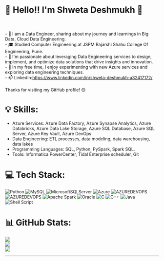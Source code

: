 # 💫  Hello!! I'm Shweta Deshmukh 👋
<br><br>- 🔭 I am a Data Engineer, sharing about my journey and learnings in Big Data, Cloud Data Engineering.<br>- 🎓 Studied Computer Engineering at JSPM Rajarshi Shahu College Of Engineering, Pune.<br>- 🌱 I'm passionate about leveraging Data Engineering services to design, implement, and optimize data solutions that drive insights and innovation.<br>- 🤔 In my free time, I enjoy experimenting with new Azure services and exploring data engineering techniques.<br>- 📫 LinkedIn:https://www.linkedin.com/in/shweta-deshmukh-a32417172/<br><br>Thanks for visiting my GitHub profile! 😊

# 💡 Skills:
- Azure Services: Azure Data Factory, Azure Synapse Analytics, Azure Databricks, Azure Data Lake Storage, Azure SQL Database, Azure SQL Server, Azure Key Vault, Azure DevOps
- Data Engineering: ETL processes, data modeling, data warehousing, data lakes
- Programming Languages: SQL, Python, PySpark, Spark SQL.
- Tools: Informatica PowerCenter, Tidal Enterprise scheduler, Git

# 💻 Tech Stack:
![Python](https://img.shields.io/badge/python-3670A0?style=for-the-badge&logo=python&logoColor=ffdd54) ![MySQL](https://img.shields.io/badge/mysql-%2300000f.svg?style=for-the-badge&logo=mysql&logoColor=white) ![MicrosoftSQLServer](https://img.shields.io/badge/Microsoft%20SQL%20Server-CC2927?style=for-the-badge&logo=microsoft%20sql%20server&logoColor=white) ![Azure](https://img.shields.io/badge/azure-%230072C6.svg?style=for-the-badge&logo=microsoftazure&logoColor=white) ![AZUREDEVOPS](https://img.shields.io/badge/azuredevops-0078D7.svg?style=for-the-badge&logo=azuredevops&logoColor=white&color=%230078D7) ![AZUREDEVOPS](https://img.shields.io/badge/azuredevops-0078D7.svg?style=for-the-badge&logo=azuredevops&logoColor=white&color=%230078D7) ![Apache Spark](https://img.shields.io/badge/Apache%20Spark-FDEE21?style=for-the-badge&logo=apachespark&logoColor=black) ![Oracle](https://img.shields.io/badge/Oracle-F80000?style=for-the-badge&logo=oracle&logoColor=white) ![C](https://img.shields.io/badge/c-%2300599C.svg?style=for-the-badge&logo=c&logoColor=white) ![C++](https://img.shields.io/badge/c++-%2300599C.svg?style=for-the-badge&logo=c%2B%2B&logoColor=white) ![Java](https://img.shields.io/badge/java-%23ED8B00.svg?style=for-the-badge&logo=openjdk&logoColor=white) ![Shell Script](https://img.shields.io/badge/shell_script-%23121011.svg?style=for-the-badge&logo=gnu-bash&logoColor=white)
# 📊 GitHub Stats:
![](https://github-readme-stats.vercel.app/api?username=ssd1998&theme=dark&hide_border=false&include_all_commits=false&count_private=false)<br/>
![](https://github-readme-streak-stats.herokuapp.com/?user=ssd1998&theme=dark&hide_border=false)<br/>
![](https://github-readme-stats.vercel.app/api/top-langs/?username=ssd1998&theme=dark&hide_border=false&include_all_commits=false&count_private=false&layout=compact)

---
